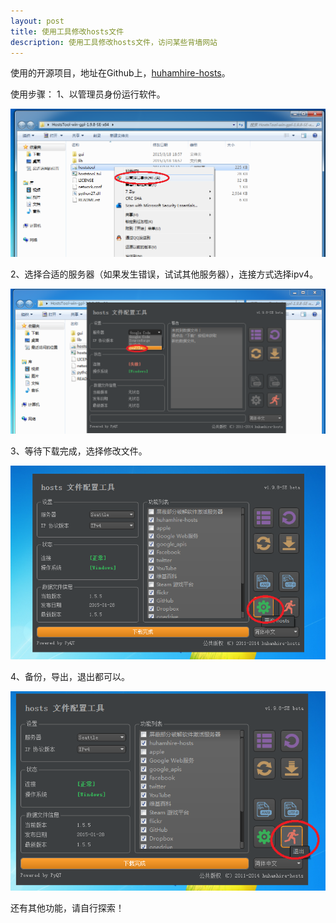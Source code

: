 ```yaml
---
layout: post
title: 使用工具修改hosts文件
description: 使用工具修改hosts文件，访问某些背墙网站
---
```

使用的开源项目，地址在Github上，[huhamhire-hosts](https://github.com/huhamhire/huhamhire-hosts)。

使用步骤：
1、以管理员身份运行软件。

![run](/images/Host/running.png)

2、选择合适的服务器（如果发生错误，试试其他服务器），连接方式选择ipv4。

![select_server](/images/Host/select_server.png)

3、等待下载完成，选择修改文件。

![change](/images/Host/change.png)

4、备份，导出，退出都可以。

![exit.png](/images/Host/exit.png)

还有其他功能，请自行探索！

